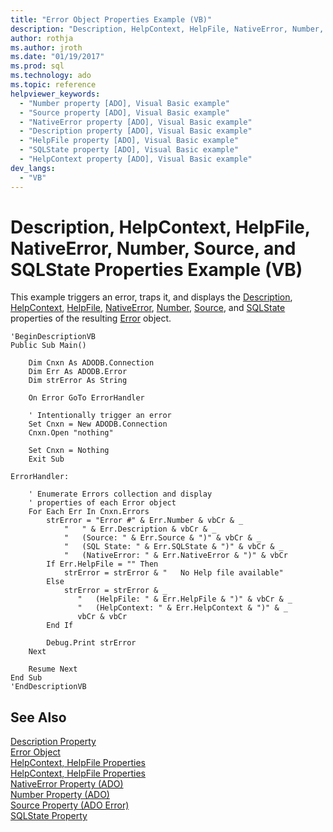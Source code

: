 ```yaml
---
title: "Error Object Properties Example (VB)"
description: "Description, HelpContext, HelpFile, NativeError, Number, Source, and SQLState Properties Example (VB)"
author: rothja
ms.author: jroth
ms.date: "01/19/2017"
ms.prod: sql
ms.technology: ado
ms.topic: reference
helpviewer_keywords:
  - "Number property [ADO], Visual Basic example"
  - "Source property [ADO], Visual Basic example"
  - "NativeError property [ADO], Visual Basic example"
  - "Description property [ADO], Visual Basic example"
  - "HelpFile property [ADO], Visual Basic example"
  - "SQLState property [ADO], Visual Basic example"
  - "HelpContext property [ADO], Visual Basic example"
dev_langs:
  - "VB"
---
```

# Description, HelpContext, HelpFile, NativeError, Number, Source, and SQLState Properties Example (VB)
This example triggers an error, traps it, and displays the [Description](../../../ado/reference/ado-api/description-property.md), [HelpContext](../../../ado/reference/ado-api/helpcontext-helpfile-properties.md), [HelpFile](../../../ado/reference/ado-api/helpcontext-helpfile-properties.md), [NativeError](../../../ado/reference/ado-api/nativeerror-property-ado.md), [Number](../../../ado/reference/ado-api/number-property-ado.md), [Source](../../../ado/reference/ado-api/source-property-ado-error.md), and [SQLState](../../../ado/reference/ado-api/sqlstate-property.md) properties of the resulting [Error](../../../ado/reference/ado-api/error-object.md) object.  
  
```  
'BeginDescriptionVB  
Public Sub Main()  
  
    Dim Cnxn As ADODB.Connection  
    Dim Err As ADODB.Error  
    Dim strError As String  
  
    On Error GoTo ErrorHandler  
  
    ' Intentionally trigger an error  
    Set Cnxn = New ADODB.Connection  
    Cnxn.Open "nothing"  
  
    Set Cnxn = Nothing  
    Exit Sub  
  
ErrorHandler:  
  
    ' Enumerate Errors collection and display  
    ' properties of each Error object  
    For Each Err In Cnxn.Errors  
        strError = "Error #" & Err.Number & vbCr & _  
            "   " & Err.Description & vbCr & _  
            "   (Source: " & Err.Source & ")" & vbCr & _  
            "   (SQL State: " & Err.SQLState & ")" & vbCr & _  
            "   (NativeError: " & Err.NativeError & ")" & vbCr  
        If Err.HelpFile = "" Then  
            strError = strError & "   No Help file available"  
        Else  
            strError = strError & _  
               "   (HelpFile: " & Err.HelpFile & ")" & vbCr & _  
               "   (HelpContext: " & Err.HelpContext & ")" & _  
               vbCr & vbCr  
        End If  
  
        Debug.Print strError  
    Next  
  
    Resume Next  
End Sub  
'EndDescriptionVB  
```  
  
## See Also  
 [Description Property](../../../ado/reference/ado-api/description-property.md)   
 [Error Object](../../../ado/reference/ado-api/error-object.md)   
 [HelpContext, HelpFile Properties](../../../ado/reference/ado-api/helpcontext-helpfile-properties.md)   
 [HelpContext, HelpFile Properties](../../../ado/reference/ado-api/helpcontext-helpfile-properties.md)   
 [NativeError Property (ADO)](../../../ado/reference/ado-api/nativeerror-property-ado.md)   
 [Number Property (ADO)](../../../ado/reference/ado-api/number-property-ado.md)   
 [Source Property (ADO Error)](../../../ado/reference/ado-api/source-property-ado-error.md)   
 [SQLState Property](../../../ado/reference/ado-api/sqlstate-property.md)
